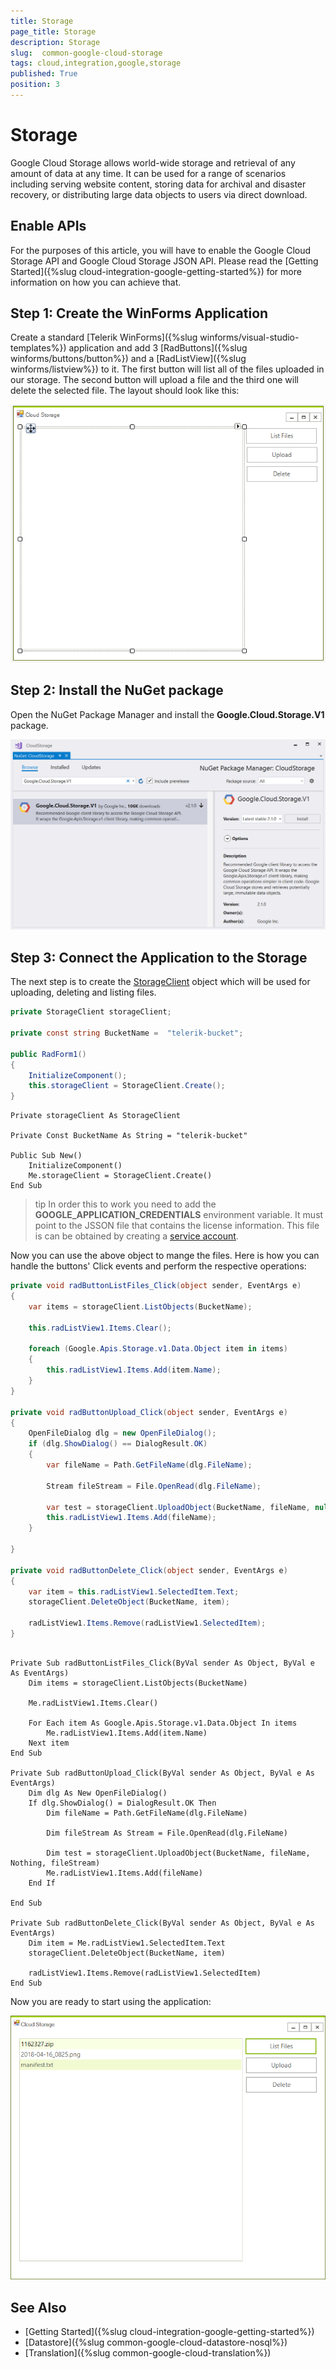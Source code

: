 ```yaml
---
title: Storage
page_title: Storage
description: Storage
slug:  common-google-cloud-storage
tags: cloud,integration,google,storage
published: True
position: 3
---
```


# Storage

Google Cloud Storage allows world-wide storage and retrieval of any amount of data at any time. It can be used for a range of scenarios including serving website content, storing data for archival and disaster recovery, or distributing large data objects to users via direct download.

## Enable APIs

For the purposes of this article, you will have to enable the Google Cloud Storage API and Google Cloud Storage JSON API. Please read the [Getting Started]({%slug cloud-integration-google-getting-started%}) for more information on how you can achieve that.

## Step 1: Create the  WinForms Application

Create a standard [Telerik WinForms]({%slug winforms/visual-studio-templates%}) application and add 3 [RadButtons]({%slug winforms/buttons/button%}) and a [RadListView]({%slug winforms/listview%}) to it. The first button will list all of the files uploaded in our storage. The second button will upload a file and the third one will delete the selected file. The layout should look like this:

![Google Cloud Storage Upload](images/google-cloud-storage001.png)

## Step 2: Install the NuGet package

Open the NuGet Package Manager and install the **Google.Cloud.Storage.V1** package.

![Google Cloud Storage Nuget](images/google-cloud-storage002.png)

## Step 3: Connect the Application to the Storage

The next step is to create the [StorageClient](https://googlecloudplatform.github.io/google-cloud-dotnet/docs/Google.Cloud.Storage.V1/api/Google.Cloud.Storage.V1.StorageClient.html) object which will be used for uploading, deleting and listing files.

````C#
private StorageClient storageClient;

private const string BucketName =  "telerik-bucket";

public RadForm1()
{
    InitializeComponent();
    this.storageClient = StorageClient.Create();
}

````
````VB.NET
Private storageClient As StorageClient

Private Const BucketName As String = "telerik-bucket"

Public Sub New()
    InitializeComponent()
    Me.storageClient = StorageClient.Create()
End Sub

````

>tip In order this to work you need to add the __GOOGLE_APPLICATION_CREDENTIALS__ environment variable. It must point to the JSSON file that contains the license information. This file is can be obtained by creating a [service account](https://cloud.google.com/docs/authentication/). 

Now you can use the above object to mange the files. Here is how you can handle the buttons' Click events and perform the respective operations:

````C#
private void radButtonListFiles_Click(object sender, EventArgs e)
{
    var items = storageClient.ListObjects(BucketName);

    this.radListView1.Items.Clear();

    foreach (Google.Apis.Storage.v1.Data.Object item in items)
    {
        this.radListView1.Items.Add(item.Name);
    }
}

private void radButtonUpload_Click(object sender, EventArgs e)
{
    OpenFileDialog dlg = new OpenFileDialog();
    if (dlg.ShowDialog() == DialogResult.OK)
    {
        var fileName = Path.GetFileName(dlg.FileName);

        Stream fileStream = File.OpenRead(dlg.FileName);

        var test = storageClient.UploadObject(BucketName, fileName, null, fileStream);
        this.radListView1.Items.Add(fileName);
    }

}

private void radButtonDelete_Click(object sender, EventArgs e)
{
    var item = this.radListView1.SelectedItem.Text;
    storageClient.DeleteObject(BucketName, item);

    radListView1.Items.Remove(radListView1.SelectedItem);
}

````
````VB.NET

Private Sub radButtonListFiles_Click(ByVal sender As Object, ByVal e As EventArgs)
    Dim items = storageClient.ListObjects(BucketName)

    Me.radListView1.Items.Clear()

    For Each item As Google.Apis.Storage.v1.Data.Object In items
        Me.radListView1.Items.Add(item.Name)
    Next item
End Sub

Private Sub radButtonUpload_Click(ByVal sender As Object, ByVal e As EventArgs)
    Dim dlg As New OpenFileDialog()
    If dlg.ShowDialog() = DialogResult.OK Then
        Dim fileName = Path.GetFileName(dlg.FileName)

        Dim fileStream As Stream = File.OpenRead(dlg.FileName)

        Dim test = storageClient.UploadObject(BucketName, fileName, Nothing, fileStream)
        Me.radListView1.Items.Add(fileName)
    End If

End Sub

Private Sub radButtonDelete_Click(ByVal sender As Object, ByVal e As EventArgs)
    Dim item = Me.radListView1.SelectedItem.Text
    storageClient.DeleteObject(BucketName, item)

    radListView1.Items.Remove(radListView1.SelectedItem)
End Sub

````

Now you are ready to start using the application:

![Google Cloud Storage Upload](images/google-cloud-storage003.png)


## See Also

* [Getting Started]({%slug cloud-integration-google-getting-started%})
* [Datastore]({%slug common-google-cloud-datastore-nosql%})
* [Translation]({%slug common-google-cloud-translation%})